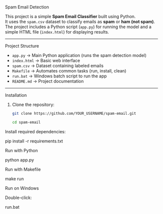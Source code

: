 Spam Email Detection

This project is a simple **Spam Email Classifier** built using Python.  
It uses the `spam.csv` dataset to classify emails as **spam** or **ham (not spam)**.  
The project includes a Python script (`app.py`) for running the model and a simple HTML file (`index.html`) for displaying results.

---

Project Structure
- `app.py` → Main Python application (runs the spam detection model)
- `index.html` → Basic web interface
- `spam.csv` → Dataset containing labeled emails
- `Makefile` → Automates common tasks (run, install, clean)
- `run.bat` → Windows batch script to run the app
- `README.md` → Project documentation

---

Installation
1. Clone the repository:
   ```bash
   git clone https://github.com/YOUR_USERNAME/spam-email.git

   cd spam-email


Install required dependencies:


pip install -r requirements.txt


Run with Python


python app.py



Run with Makefile


make run


Run on Windows


Double-click:


run.bat
